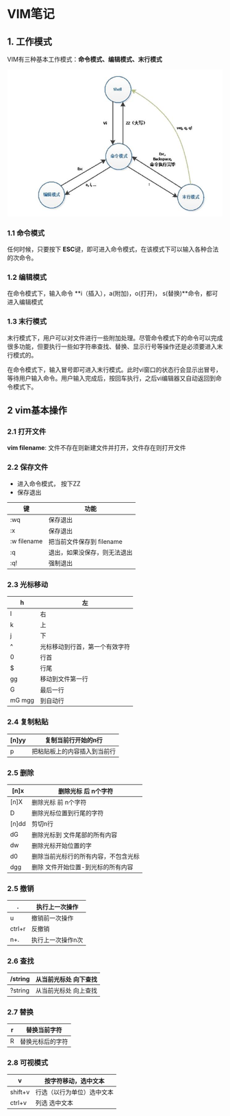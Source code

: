 # VIM笔记

## 1. 工作模式

VIM有三种基本工作模式：**命令模式、编辑模式、末行模式**

![image-20220414201744957](../pic//image-20220414201744957.png)

### 1.1 命令模式

任何时候，只要按下 **ESC**键，即可进入命令模式，在该模式下可以输入各种合法的次命令。

### 1.2 编辑模式

在命令模式下，输入命令 **i（插入），a(附加)，o(打开)， s(替换)**命令，都可进入编辑模式

### 1.3 末行模式

末行模式下，用户可以对文件进行一些附加处理。尽管命令模式下的命令可以完成很多功能，但要执行一些如字符串查找、替换、显示行号等操作还是必须要进入末行模式的。

在命令模式下，输入冒号即可进入末行模式。此时vi窗口的状态行会显示出冒号，等待用户输入命令。用户输入完成后，按回车执行，之后vi编辑器又自动返回到命令模式下。

## 2 vim基本操作
### 2.1 打开文件
**vim filename**: 文件不存在则新建文件并打开，文件存在则打开文件
### 2.2 保存文件

* 进入命令模式， 按下ZZ
* 保存退出

| 键          | 功能                         |
| ----------- | ---------------------------- |
| :wq         | 保存退出                     |
| :x          | 保存退出                     |
| :w filename | 把当前文件保存到 filename    |
| :q          | 退出，如果没保存，则无法退出 |
| :q!         | 强制退出                     |

### 2.3 光标移动

| h      | 左                             |
| ------ | ------------------------------ |
| l      | 右                             |
| k      | 上                             |
| j      | 下                             |
| ^      | 光标移动到行首，第一个有效字符 |
| 0      | 行首                           |
| $      | 行尾                           |
| gg     | 移动到文件第一行               |
| G      | 最后一行                       |
| mG mgg | 到自动行                       |



### 2.4 复制粘贴

| [n]yy | 复制当前行开始的n行          |
| ----- | ---------------------------- |
| p     | 把粘贴板上的内容插入到当前行 |

### 2.5 删除

| [n]x  | 删除光标 后 n个字符                  |
| ----- | ------------------------------------ |
| [n]X  | 删除光标 前 n个字符                  |
| D     | 删除光标位置到行尾的字符             |
| [n]dd | 剪切n行                              |
| dG    | 删除光标到 文件尾部的所有内容        |
| dw    | 删除光标开始位置的字                 |
| d0    | 删除当前光标行的所有内容，不包含光标 |
| dgg   | 删除 文件开始位置-到光标的所有内容   |

### 2.5 撤销

| .      | 执行上一次操作    |
| ------ | ----------------- |
| u      | 撤销前一次操作    |
| ctrl+r | 反撤销            |
| n+.    | 执行上一次操作n次 |

### 2.6 查找

| /string | 从当前光标处 向下查找 |
| ------- | --------------------- |
| ?string | 从当前光标处 向上查找 |

### 2.7 替换

| r    | 替换当前字符     |
| ---- | ---------------- |
| R    | 替换光标后的字符 |

### 2.8 可视模式

| v       | 按字符移动，选中文本       |
| ------- | -------------------------- |
| shift+v | 行选（以行为单位）选中文本 |
| ctrl+v  | 列选 选中文本              |

